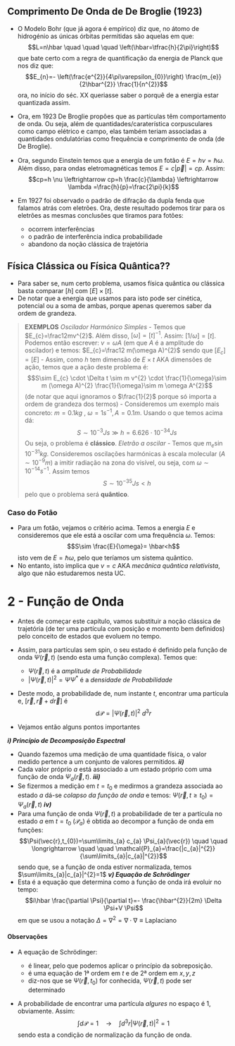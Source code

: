 ## Comprimento De Onda de De Broglie (1923)
- O Modelo Bohr (que já agora é empírico) diz que, no átomo de hidrogénio as únicas órbitas permitidas são aquelas em que: $$L=n\hbar \quad \quad \quad \left(\hbar=\tfrac{h}{2\pi}\right)$$
que bate certo com a regra de quantificação da energia de Planck que nos diz que:
$$E_{n}=- \left(\frac{e^{2}}{4\pi\varepsilon_{0}}\right) \frac{m_{e}}{2\hbar^{2}} \frac{1}{n^{2}}$$
ora, no início do séc. XX queriasse saber o porquê de a energia estar quantizada assim.

- Ora, em 1923 De Broglie propôes que as partículas têm comportamento de onda. Ou seja, além de quantidades/caraterística corpusculares como campo elétrico e campo, elas também teriam associadas a quantidades ondulatórias como frequência e comprimento de onda (de De Broglie).
- Ora, segundo Einstein temos que a energia de um fotão é $E=h \nu=\hbar \omega$. Além disso, para ondas eletromagnéticas temos $E=c |\vec{p}|=cp$. Assim:
$$cp=h \nu \leftrightarrow cp=h \frac{c}{\lambda} \leftrightarrow \lambda =\frac{h}{p}=\frac{2\pi}{k}$$
- Em 1927 foi observado o padrão de difração da dupla fenda que falamos atrás com eletrões. Ora, deste resultado podemos tirar para os eletrões as mesmas conclusões que tiramos para fotões:
    - ocorrem interferências
    - o padrão de interferência indica probabilidade
    - abandono da noção clássica de trajetória

## Física Clássica ou Física Quântica??
- Para saber se, num certo problema, usamos física quântica ou clássica basta comparar $[h]$ com $[E]\times [t]$. 
- De notar que a energia que usamos para isto pode ser cinética, potencial ou a soma de ambas, porque apenas queremos saber da ordem de grandeza.

> **EXEMPLOS**
> *Oscilador Harmónico Simples* 
>     - Temos que $E_{c}=\frac12mv^{2}$. Além disso, $[\omega]=[t]^{-1}$. Assim: $[1/\omega]=[t]$. Podemos então escrever: $v=\omega A$ (em que $A$ é a amplitude do oscilador) e temos: $E_{c}=\frac12 m(\omega A)^{2}$ sendo que $[E_{c}]=[E]$ 
>     - Assim, como $h$ tem dimensão de $E \times t$ AKA dimensões de ação, temos que a ação deste problema é: $$S\sim E_{c} \cdot \Delta t \sim m v^{2} \cdot \frac{1}{\omega}\sim m (\omega A)^{2} \frac{1}{\omega}\sim m \omega A^{2}$$
>     (de notar que aqui ignoramos o $\frac{1}{2}$ porque só importa a ordem de grandeza dos termos)
>     - Consideremos um exemplo mais concreto: $m=0.1kg~,~\omega=1s^{-1}, A=0.1m$. Usando o que temos acima dá: $$S\sim 10^{-3}Js \gg h=6.626\cdot10^{-34}Js$$Ou seja, o problema é **clássico**.
> *Eletrão a oscilar*
>     - Temos que $m_{e}\sin 10^{-31}kg$. Consideremos oscilações harmónicas à escala molecular ($A\sim10^{-9}m$) a imitir radiação na zona do visível, ou seja, com $\omega\sim 10^{-14}s^{-1}$. Assim temos $$S\sim 10^{-35}Js<h$$
>     pelo que o problema será **quântico**.

### Caso do Fotão
- Para um fotão, vejamos o critério acima. Temos a energia $E$ e consideremos que ele está a oscilar com uma frequência $\omega$. Temos: $$S\sim \frac{E}{\omega}= \hbar<h$$
isto vem de $E=\hbar \omega$, pelo que teríamos um sistema quântico.
- No entanto, isto implica que $v=c$ AKA *mecânica quântica relativista*, algo que não estudaremos nesta UC.

# 2 - Função de Onda
- Antes de começar este capítulo, vamos substituir a noção clássica de trajetória (de ter uma partícula com posição e momento bem definidos) pelo conceito de estados que evoluem no tempo.
- Assim, para partículas sem spin, o seu estado é definido pela função de onda $\Psi(\vec{r},t)$ (sendo esta uma função complexa). Temos que:
    - $\Psi(\vec{r},t)$ é a *amplitude de Probabilidade*
    - $|\Psi(\vec{r},t)|^{2}=\Psi\Psi^{*}$ é a *densidade de Probabilidade*

- Deste modo, a probabilidade de, num instante $t$, encontrar uma partícula e, $[\vec{r}, \vec{r}+ d \vec{r}]$ é $$d \mathcal{P}=|\Psi(\vec{r},t)|^{2}~d^{3}r$$
- Vejamos então alguns pontos importantes

**_i) Princípio de Decomposição Espectral_**
- Quando fazemos uma medição de uma quantidade física, o valor medido pertence a um conjunto de valores permitidos.
**_ii)_**
- Cada valor próprio $a$ está associado a um estado próprio com uma função de onda $\Psi_{a}(\vec{r}, t)$.
**_iii)_**
- Se fizermos a medição em $t=t_{0}$ e medirmos a grandeza associada ao estado $a$ dá-se *colapso da função de onda* e temos: $\Psi(\vec{r}, t\ge t_{0}) = \Psi_{a}(\vec{r}, t)$
**_iv)_**
- Para uma função de onda $\Psi(\vec{r},t)$ a probabilidade de ter a partícula no estado $a$ em $t=t_{0}$ ($\mathcal{P}_{a}$) é obtida ao decompor a função de onda em funções: $$\Psi(\vec{r},t_{0})=\sum\limits_{a} c_{a} \Psi_{a}(\vec{r}) \quad \quad \longrightarrow \quad \quad \mathcal{P}_{a}=\frac{|c_{a}|^{2}}{\sum\limits_{a}|c_{a}|^{2}}$$
sendo que, se a função de onda estiver normalizada, temos $\sum\limits_{a}|c_{a}|^{2}=1$
**_v) Equação de Schrödinger_**
- Esta é a equação que determina como a função de onda irá evoluir no tempo:
$$i\hbar \frac{\partial \Psi}{\partial t}=- \frac{\hbar^{2}}{2m} \Delta \Psi+V \Psi$$
em que se usou a notação $\Delta=\nabla^{2}=\nabla \cdot \nabla\equiv \textsf{Laplaciano}$

#### Observações
- A equação de Schrödinger:
    - é linear, pelo que podemos aplicar o princípio da sobreposição.
    - é uma equação de 1ª ordem em $t$ e de 2ª ordem em $x,y,z$
    - diz-nos que se $\Psi(\vec{r},t_{0})$ for conhecida, $\Psi(\vec{r},t)$ pode ser determinado

- A probabilidade de encontrar uma partícula *algures* no espaço é 1, obviamente. Assim: $$\int d \mathcal{P}=1 \quad \longrightarrow \quad \int d^{3}r |\Psi(\vec{r},t)|^{2}=1$$
sendo esta a condição de normalização da função de onda.